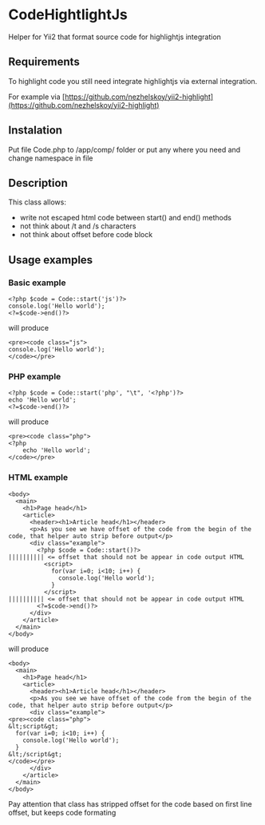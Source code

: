 # CodeHightlightJs
Helper for Yii2 that format source code for highlightjs integration

## Requirements
To highlight code you still need integrate highlightjs via external integration. 

For example via [https://github.com/nezhelskoy/yii2-highlight](https://github.com/nezhelskoy/yii2-highlight)

## Instalation
Put file Code.php to /app/comp/ folder or put any where you need and change namespace in file

## Description
This class allows:
- write not escaped html code between start() and end() methods
- not think about /t and /s characters
- not think about offset before code block

## Usage examples

### Basic example
```
<?php $code = Code::start('js')?>
console.log('Hello world');
<?=$code->end()?>
```
will produce
```
<pre><code class="js">
console.log('Hello world');
</code></pre>
```

### PHP example
```
<?php $code = Code::start('php', "\t", '<?php')?>
echo 'Hello world';
<?=$code->end()?>
```
will produce
```
<pre><code class="php">
<?php
    echo 'Hello world';
</code></pre>
```

### HTML example
```
<body>
  <main>
    <h1>Page head</h1>
    <article>  
      <header><h1>Article head</h1></header>
      <p>As you see we have offset of the code from the begin of the code, that helper auto strip before output</p>
      <div class="example">
        <?php $code = Code::start()?>
|||||||||| <= offset that should not be appear in code output HTML
          <script>
            for(var i=0; i<10; i++) {
              console.log('Hello world');
            }
          </script>
|||||||||| <= offset that should not be appear in code output HTML          
        <?=$code->end()?>
      </div>
    </article>
  </main>
</body>
```
will produce
```
<body>
  <main>
    <h1>Page head</h1>
    <article>  
      <header><h1>Article head</h1></header>
      <p>As you see we have offset of the code from the begin of the code, that helper auto strip before output</p>
      <div class="example">
<pre><code class="php">
&lt;script&gt;
  for(var i=0; i<10; i++) {
    console.log('Hello world');
  }
&lt;/script&gt;
</code></pre>
      </div>
    </article>
  </main>
</body>
```
Pay attention that class has stripped offset for the code based on first line offset, but keeps code formating
